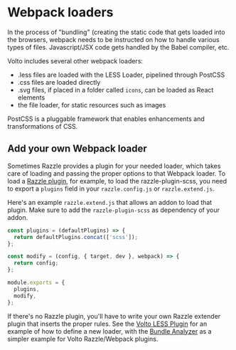 # Webpack loaders

In the process of "bundling" (creating the static code that gets loaded into
the browsers, webpack needs to be instructed on how to handle various types of
files. Javascript/JSX code gets handled by the Babel compiler, etc.

Volto includes several other webpack loaders:

- .less files are loaded with the LESS Loader, pipelined through PostCSS
- .css files are loaded directly
- .svg files, if placed in a folder called `icons`, can be loaded as React
  elements
- the file loader, for static resources such as images

PostCSS is a pluggable framework that enables enhancements and transformations of CSS.

## Add your own Webpack loader

Sometimes Razzle provides a plugin for your needed loader, which takes care of
loading and passing the proper options to that Webpack loader. To load
a [Razzle plugin][1], for example, to load the razzle-plugin-scss, you need to
export a `plugins` field in your `razzle.config.js` or `razzle.extend.js`.

Here's an example `razzle.extend.js` that allows an addon to load that plugin.
Make sure to add the `razzle-plugin-scss` as dependency of your addon.

```js
const plugins = (defaultPlugins) => {
  return defaultPlugins.concat(['scss']);
};

const modify = (config, { target, dev }, webpack) => {
  return config;
};

module.exports = {
  plugins,
  modify,
};
```

If there's no Razzle plugin, you'll have to write your own Razzle extender
plugin that inserts the proper rules. See the [Volto LESS Plugin][2] for an
example of how to define a new loader, with the [Bundle Analyzer][3] as
a simpler example for Volto Razzle/Webpack plugins.

[1]: https://razzlejs.org/docs/customization#plugins
[2]: https://github.com/plone/volto/blob/b3b9cf0286bee1101655c8d7e234ca7dae95709e/webpack-plugins/webpack-less-plugin.js
[3]: https://github.com/plone/volto/blob/b3b9cf0286bee1101655c8d7e234ca7dae95709e/webpack-plugins/webpack-bundle-analyze-plugin.js
